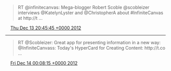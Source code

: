 > RT @infinitecanvas: Mega\-blogger Robert Scoble @scobleizer interviews @KatelynLyster and @ChristopherA about \#InfiniteCanvas at http://t \.\.\.

<img src="../../media/tweet.ico" width="12" /> [Thu Dec 13 20:45:45 +0000 2012](https://twitter.com/ChristopherA/status/279326264714739713)

----

> RT @Scobleizer: Great app for presenting information in a new way: @InfiniteCanvass: Today's HyperCard for Creating Content: http://t\.co \.\.\.

<img src="../../media/tweet.ico" width="12" /> [Fri Dec 14 00:08:15 +0000 2012](https://twitter.com/ChristopherA/status/279377225957126145)
